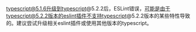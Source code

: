 typescript@5.1.6升级到typescript@5.2.2后，ESLint错误，可能是由于typescript@5.2.2版本的eslint插件不支持typescript@5.2.2版本的某些特性导致的。建议尝试升级相关eslint插件或使用其他版本的typescript。
